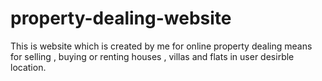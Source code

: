 # property-dealing-website
This is website which is created by me for online property dealing means for selling , buying or renting houses , villas and flats in user desirble location.
